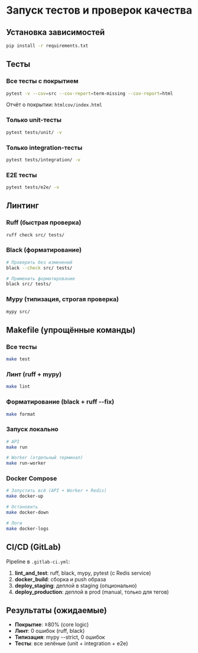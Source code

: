 # Запуск тестов и проверок качества

## Установка зависимостей

```bash
pip install -r requirements.txt
```

## Тесты

### Все тесты с покрытием

```bash
pytest -v --cov=src --cov-report=term-missing --cov-report=html
```

Отчёт о покрытии: `htmlcov/index.html`

### Только unit-тесты

```bash
pytest tests/unit/ -v
```

### Только integration-тесты

```bash
pytest tests/integration/ -v
```

### E2E тесты

```bash
pytest tests/e2e/ -v
```

## Линтинг

### Ruff (быстрая проверка)

```bash
ruff check src/ tests/
```

### Black (форматирование)

```bash
# Проверить без изменений
black --check src/ tests/

# Применить форматирование
black src/ tests/
```

### Mypy (типизация, строгая проверка)

```bash
mypy src/
```

## Makefile (упрощённые команды)

### Все тесты

```bash
make test
```

### Линт (ruff + mypy)

```bash
make lint
```

### Форматирование (black + ruff --fix)

```bash
make format
```

### Запуск локально

```bash
# API
make run

# Worker (отдельный терминал)
make run-worker
```

### Docker Compose

```bash
# Запустить всё (API + Worker + Redis)
make docker-up

# Остановить
make docker-down

# Логи
make docker-logs
```

## CI/CD (GitLab)

Pipeline в `.gitlab-ci.yml`:

1. **lint_and_test**: ruff, black, mypy, pytest (с Redis service)
2. **docker_build**: сборка и push образа
3. **deploy_staging**: деплой в staging (опционально)
4. **deploy_production**: деплой в prod (manual, только для тегов)

## Результаты (ожидаемые)

- **Покрытие**: ≥80% (core logic)
- **Линт**: 0 ошибок (ruff, black)
- **Типизация**: mypy --strict, 0 ошибок
- **Тесты**: все зелёные (unit + integration + e2e)

